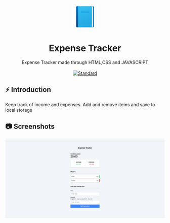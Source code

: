 <p align="center">
    <img alt="" height="80" src="./img/add-readme.png">
  </a>
</p>
<h1 align="center"> Expense Tracker </h1>

<div align="center">
  Expense Tracker made through HTML,CSS and JAVASCRIPT
</div>

<br />

<div align="center">
  <!-- Standard -->
  <a href="https://standardjs.com">
    <img src="https://img.shields.io/badge/code%20style-standard-brightgreen.svg?style=flat-square"
      alt="Standard" />
  </a>
</div>

## ⚡️  Introduction
Keep track of income and expenses. Add and remove items and save to local storage


## 📷 Screenshots

![ss1](./img/expenseSS.png)



